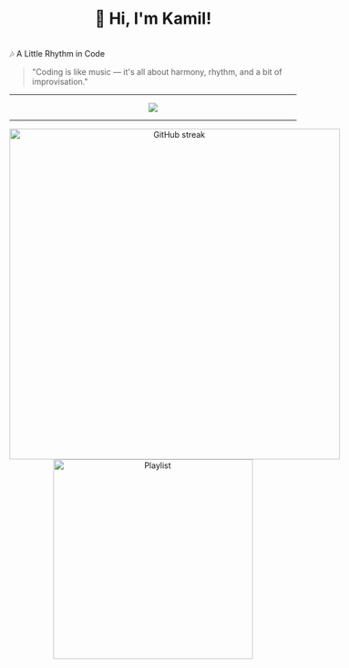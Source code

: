 <h1 align="center">👋 Hi, I'm Kamil!</h1>
<br>
🎶 A Little Rhythm in Code

> "Coding is like music — it's all about harmony, rhythm, and a bit of improvisation."

---

<p align="center">
  <img src="https://skillicons.dev/icons?i=cs,dotnet,python,nodejs,js,html,css,git,github,vscode" />
</p>

---
<div align="center">
  <span style="display:inline-block">
    <img src="https://github-readme-streak-stats.herokuapp.com/?user=KokeKoke1&theme=github-dark-dimmed" width="580" alt="GitHub streak"/>
  </span>
  <span style="display:inline-block">
    <img src="https://media.pictify.io/mfvut-1760981862990.png" width="350" alt="Playlist"/>
  </span>
</div>



